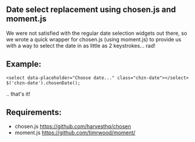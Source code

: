 Date select replacement using chosen.js and moment.js
--

We were not satisfied with the regular date selection widgets out there, so we wrote a quick wrapper
for chosen.js (using moment.js) to provide us with a way to select the date in as little as 2 keystrokes... rad!

Example:
--

```
<select data-placeholder="Choose date..." class="chzn-date"></select>
$('chzn-date').chosenDate();
```

.. that's it!

Requirements:
--
- chosen.js https://github.com/harvesthq/chosen
- moment.js https://github.com/timrwood/moment/


